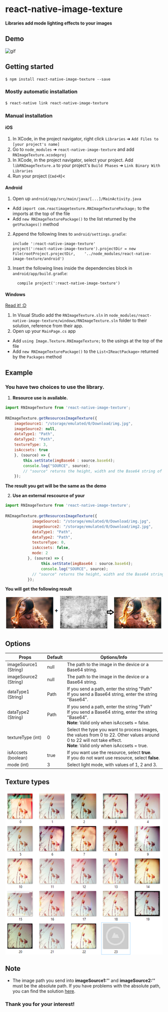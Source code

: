 
# react-native-image-texture

**Libraries add mode lighting effects to your images**

## Demo
![gif](https://github.com/alien9996/react-native-image-texture/blob/master/Texture.gif?raw=true)

## Getting started

`$ npm install react-native-image-texture --save`

### Mostly automatic installation

`$ react-native link react-native-image-texture`

### Manual installation


#### iOS

1. In XCode, in the project navigator, right click `Libraries` ➜ `Add Files to [your project's name]`
2. Go to `node_modules` ➜ `react-native-image-texture` and add `RNImageTexture.xcodeproj`
3. In XCode, in the project navigator, select your project. Add `libRNImageTexture.a` to your project's `Build Phases` ➜ `Link Binary With Libraries`
4. Run your project (`Cmd+R`)<

#### Android

1. Open up `android/app/src/main/java/[...]/MainActivity.java`
  - Add `import com.reactimagetexture.RNImageTexturePackage;` to the imports at the top of the file
  - Add `new RNImageTexturePackage()` to the list returned by the `getPackages()` method
2. Append the following lines to `android/settings.gradle`:
  	```
  	include ':react-native-image-texture'
	project(':react-native-image-texture').projectDir = new File(rootProject.projectDir, 	'../node_modules/react-native-image-texture/android')
  	```
3. Insert the following lines inside the dependencies block in `android/app/build.gradle`:
  	```
      compile project(':react-native-image-texture')
  	```

#### Windows
[Read it! :D](https://github.com/ReactWindows/react-native)

1. In Visual Studio add the `RNImageTexture.sln` in `node_modules/react-native-image-texture/windows/RNImageTexture.sln` folder to their solution, reference from their app.
2. Open up your `MainPage.cs` app
  - Add `using Image.Texture.RNImageTexture;` to the usings at the top of the file
  - Add `new RNImageTexturePackage()` to the `List<IReactPackage>` returned by the `Packages` method


## Example
### You have two choices to use the library.

1. **Resource use is available.**
```javascript
import RNImageTexture from 'react-native-image-texture';

RNImageTexture.getResourcesImageTexture({
	imageSource1: "/storage/emulated/0/Download/img.jpg",
	imageSource2: null,
	dataType1: "Path",
	dataType2: "Path",
	textureType: 3,
	isAccsets: true
	}, (source) => {
		this.setState(imgBase64 : source.base64);
		console.log("SOURCE", source);
		// "source" returns the height, width and the Base64 string of the image.
	});
```
**The result you get will be the same as the demo**

2. **Use an external rescource of your**

```javascript
import RNImageTexture from 'react-native-image-texture';

RNImageTexture.getResourcesImageTexture({
			imageSource1: "/storage/emulated/0/Download/img.jpg",
			imageSource2: "/storage/emulated/0/Download/img2.jpg",
			dataType1: "Path",
			dataType2: "Path",
			textureType: 0,
			isAccsets: false,
			mode: 2
          }, (source) => {
				this.setState(imgBase64 : source.base64);
				console.log("SOURCE", source);
			// "source" returns the height, width and the Base64 string of the image.
          });
```
**You will get the following result**

![Demo1](https://github.com/alien9996/react-native-image-texture/blob/master/demo.png?raw=true)

## Options

Props | Default | Options/Info
------ | --- | ------
imageSource1 (String)|null|The path to the image in the device or a Base64 string.
imageSource2 (String)|null|The path to the image in the device or a Base64 string.
dataType1 (String)|Path|If you send a path, enter the string "Path"<br>If you send a Base64 string, enter the string "Base64".
dataType2 (String)|Path|If you send a path, enter the string "Path"<br>If you send a Base64 string, enter the string "Base64".<br> **Note**: Valid only when isAccsets = false.
textureType (int)|0|Select the type you want to process images, the values from 0 to 22. Other values around 0 to 22 will not take effect.<br> **Note**: Valid only when isAccsets = true.
isAccsets (boolean)|true|If you want use the resource, select **true**.<br>If you do not want use resource, select **false**.
mode (int)|3|Select light mode, with values of 1, 2 and 3.

## Texture types

![filterType](https://github.com/alien9996/react-native-image-texture/blob/master/texture_type.png?raw=true)

## Note
- The image path you send into **imageSource1:''** and **imageSource2:''**  must be the absolute path. If you have problems with the absolute path, you can find the solution [here](https://stackoverflow.com/questions/52423067/how-to-get-absolute-path-of-a-file-in-react-native).

### Thank you for your interest!
  